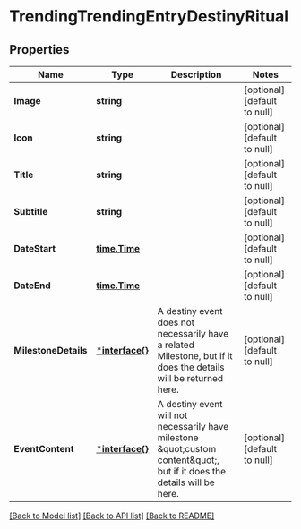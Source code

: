 # TrendingTrendingEntryDestinyRitual

## Properties
Name | Type | Description | Notes
------------ | ------------- | ------------- | -------------
**Image** | **string** |  | [optional] [default to null]
**Icon** | **string** |  | [optional] [default to null]
**Title** | **string** |  | [optional] [default to null]
**Subtitle** | **string** |  | [optional] [default to null]
**DateStart** | [**time.Time**](time.Time.md) |  | [optional] [default to null]
**DateEnd** | [**time.Time**](time.Time.md) |  | [optional] [default to null]
**MilestoneDetails** | [***interface{}**](interface{}.md) | A destiny event does not necessarily have a related Milestone, but if it does the details will be returned here. | [optional] [default to null]
**EventContent** | [***interface{}**](interface{}.md) | A destiny event will not necessarily have milestone \&quot;custom content\&quot;, but if it does the details will be here. | [optional] [default to null]

[[Back to Model list]](../README.md#documentation-for-models) [[Back to API list]](../README.md#documentation-for-api-endpoints) [[Back to README]](../README.md)



